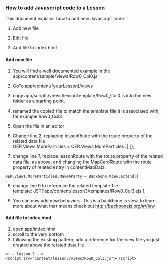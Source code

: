 ### How to add Javascript code to a Lesson

This document explains how to add new Javascript code.


1. Add new file

2. Edit file

3. Add file to Index.html

#### Add new file
1. You will find a well documented example in the app/content/sample/views/Row0_Col0.js
2. GoTo app/content/[yourLesson]/views
3. copy app/scripts/views/lessonTemplate/Row0_Col0.js into the new folder as a starting point.
4. renamed the copied file to match the template file it is associated with, for example Row0_Col3
5. Open the file in an editor

6. Change line 2, replacing lessonRoute with the route property of the related data file  
OER.Views.MoreParticles = OER.Views.MoreParticles || {};

7. change line 7, replace lessonRoute with the route property of the related data file, as above,
and changing the MapCardRoute with the route property of related entry in contentMapData.  
```
OER.Views.MoreParticles.MakeAParty = Backbone.View.extend({
```

8. change line 9 to reference the related template file  
template: JST['app/content/lesson3/templates/Row0_Col3.ejs'],

9. You can now add new behaviors.  This is a backbone.js view, to learn more about
what that means check out http://backbonejs.org/#View

#### Add file to Index.html
1. open app/index.html
2. scroll to the very bottom
3. following the existing pattern, add a reference for the view file you just created
above the related data file
```
<!-- lesson 3 -->  
<script src="content/lesson3/views/Row0_Col3.js"></script>
```